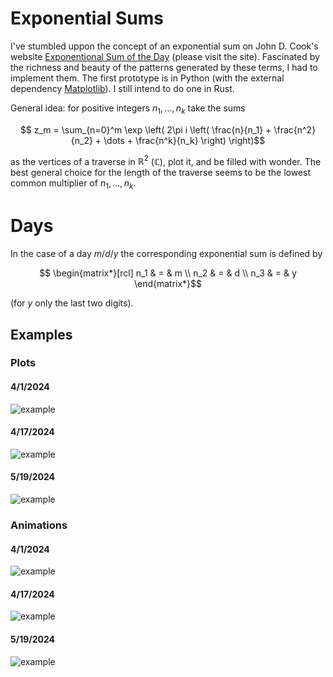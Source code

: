 # Exponential Sums

I've stumbled uppon the concept of an exponential sum on John D. Cook's website [Exponentional Sum of the Day][expsum] (please visit the site). Fascinated by the richness and beauty of the patterns generated by these terms, I had to implement them. The first prototype is in Python (with the external dependency [Matplotlib][matplotlib]). I still intend to do one in Rust.

General idea: for positive integers $`n_1,\, \dots,\, n_k`$ take the sums
```math
    z_m =
    \sum_{n=0}^m
        \exp \left( 2\pi i \left(
            \frac{n}{n_1} + \frac{n^2}{n_2} + \dots + \frac{n^k}{n_k}
        \right) \right)
```
as the vertices of a traverse in $`\mathbb{R}^2`$ ($`\mathbb{C}`$), plot it, and be filled with wonder. The best general choice for the length of the traverse seems to be the lowest common multiplier of $`n_1,\, \dots,\, n_k`$.

# Days
In the case of a day $`m/d/y`$ the corresponding exponential sum is defined by
```math
    \begin{matrix*}[rcl]
        n_1 & = & m \\
        n_2 & = & d \\
        n_3 & = & y
    \end{matrix*}
```
 (for $`y`$ only the last two digits).

## Examples
### Plots
#### 4/1/2024
![example](Days/24/04/4-1-24.png)
#### 4/17/2024
![example](Days/24/04/4-17-24.png)
#### 5/19/2024
![example](Days/24/05/5-19-24.png)

### Animations
#### 4/1/2024
![example](Days/24/04/4-1-24.gif)
#### 4/17/2024
![example](Days/24/04/4-17-24.gif)
#### 5/19/2024
![example](Days/24/05/5-19-24.gif)


 [expsum]:https://www.johndcook.com/expsum/
 [matplotlib]:https://matplotlib.org/stable/

